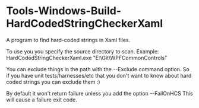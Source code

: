 # Tools-Windows-Build-HardCodedStringCheckerXaml
A program to find hard-coded strings in Xaml files.

To use you you specify the source directory to scan.  Example:
HardCodedStringCheckerXaml.exe "E:\Git\WPFCommonControls"

You can exclude things in the path with the --Exclude command option.  So if you
have unit tests/harnesses/etc that you don't want to know about hard coded strings
you can exclude them :)

By default it won't return failure unless you add the option --FailOnHCS
This will cause a failure exit code.

